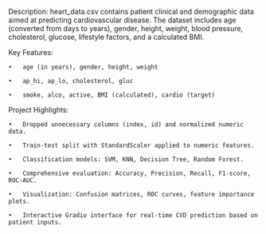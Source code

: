Description: heart_data.csv contains patient clinical and demographic data aimed at predicting cardiovascular disease. The dataset includes age (converted from days to years), gender, height, weight, blood pressure, cholesterol, glucose, lifestyle factors, and a calculated BMI.

Key Features:

	•	age (in years), gender, height, weight
  
	•	ap_hi, ap_lo, cholesterol, gluc
  
	•	smoke, alco, active, BMI (calculated), cardio (target)
  
Project Highlights:

	•	Dropped unnecessary columns (index, id) and normalized numeric data.
  
	•	Train-test split with StandardScaler applied to numeric features.
  
	•	Classification models: SVM, KNN, Decision Tree, Random Forest.
  
	•	Comprehensive evaluation: Accuracy, Precision, Recall, F1-score, ROC-AUC.
  
	•	Visualization: Confusion matrices, ROC curves, feature importance plots.
  
	•	Interactive Gradio interface for real-time CVD prediction based on patient inputs.
